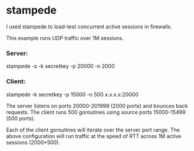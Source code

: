 ﻿# stampede

I used stampede to load-test concurrent active sessions in firewalls.

This example runs UDP traffic over 1M sessions.
### Server:
stampede -s -k secretkey -p 20000 -n 2000

### Client:
stampede -k secretkey -p 15000 -n 500 x.x.x.x:20000

The server listens on ports 20000-201999 (2000 ports) and bounces back requests.
The client runs 500 goroutines using source ports 15000-15499 (500 ports).

Each of the client goroutines will iterate over the server port range.
The above configuration will run traffic at the speed of RTT across
1M active sessions (2000*500).

